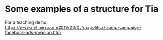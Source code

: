 # Some examples of a structure for Tia
For a teaching demo: https://www.nytimes.com/2019/08/05/us/politics/trump-campaign-facebook-ads-invasion.html